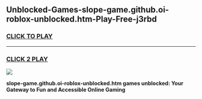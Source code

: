 
## Unblocked-Games-slope-game.github.oi-roblox-unblocked.htm-Play-Free-j3rbd
<h3>
<a href="https://premium76.site?title=slope-game.github.oi-roblox-unblocked.htm&ref=18A">CLICK TO PLAY</a></h3>
<hr>

<h3>
<a href="https://premium76.site?title=slope-game.github.oi-roblox-unblocked.htm&ref=18A">CLICK 2 PLAY</a>
  
</h3>

<a href="https://premium76.site?title=slope-game.github.oi-roblox-unblocked.htm&ref=18A"><img src="https://clearcache.store/games.png"></a>


**slope-game.github.oi-roblox-unblocked.htm games unblocked: Your Gateway to Fun and Accessible Online Gaming**
